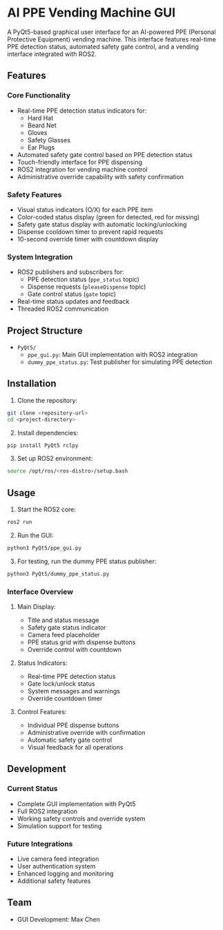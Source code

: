 # AI PPE Vending Machine GUI

A PyQt5-based graphical user interface for an AI-powered PPE (Personal Protective Equipment) vending machine. This interface features real-time PPE detection status, automated safety gate control, and a vending interface integrated with ROS2.

## Features

### Core Functionality
- Real-time PPE detection status indicators for:
  - Hard Hat
  - Beard Net
  - Gloves
  - Safety Glasses
  - Ear Plugs
- Automated safety gate control based on PPE detection status
- Touch-friendly interface for PPE dispensing
- ROS2 integration for vending machine control
- Administrative override capability with safety confirmation

### Safety Features
- Visual status indicators (O/X) for each PPE item
- Color-coded status display (green for detected, red for missing)
- Safety gate status display with automatic locking/unlocking
- Dispense cooldown timer to prevent rapid requests
- 10-second override timer with countdown display

### System Integration
- ROS2 publishers and subscribers for:
  - PPE detection status (`ppe_status` topic)
  - Dispense requests (`pleaseDispense` topic)
  - Gate control status (`gate` topic)
- Real-time status updates and feedback
- Threaded ROS2 communication

## Project Structure

- `PyQt5/`
  - `ppe_gui.py`: Main GUI implementation with ROS2 integration
  - `dummy_ppe_status.py`: Test publisher for simulating PPE detection

## Installation

1. Clone the repository:

```bash
git clone <repository-url>
cd <project-directory>
```

2. Install dependencies:

```bash
pip install PyQt5 rclpy
```

3. Set up ROS2 environment:

```bash
source /opt/ros/<ros-distro>/setup.bash
```

## Usage

1. Start the ROS2 core:

```bash
ros2 run
```

2. Run the GUI:

```bash
python3 PyQt5/ppe_gui.py
```

3. For testing, run the dummy PPE status publisher:

```bash
python3 PyQt5/dummy_ppe_status.py
```

### Interface Overview

1. Main Display:
   - Title and status message
   - Safety gate status indicator
   - Camera feed placeholder
   - PPE status grid with dispense buttons
   - Override control with countdown

2. Status Indicators:
   - Real-time PPE detection status
   - Gate lock/unlock status
   - System messages and warnings
   - Override countdown timer

3. Control Features:
   - Individual PPE dispense buttons
   - Administrative override with confirmation
   - Automatic safety gate control
   - Visual feedback for all operations

## Development

### Current Status
- Complete GUI implementation with PyQt5
- Full ROS2 integration
- Working safety controls and override system
- Simulation support for testing

### Future Integrations
- Live camera feed integration
- User authentication system
- Enhanced logging and monitoring
- Additional safety features

## Team

- GUI Development: Max Chen